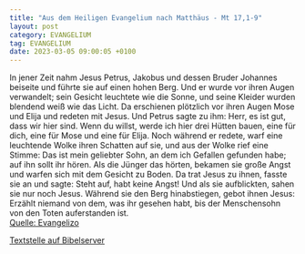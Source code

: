 ```yaml
---
title: "Aus dem Heiligen Evangelium nach Matthäus - Mt 17,1-9"
layout: post
category: EVANGELIUM
tag: EVANGELIUM
date: 2023-03-05 09:00:05 +0100
---
```

In jener Zeit nahm Jesus Petrus, Jakobus und dessen Bruder Johannes beiseite und führte sie auf einen hohen Berg.
Und er wurde vor ihren Augen verwandelt; sein Gesicht leuchtete wie die Sonne, und seine Kleider wurden blendend weiß wie das Licht.
Da erschienen plötzlich vor ihren Augen Mose und Elija und redeten mit Jesus.<!--more-->
Und Petrus sagte zu ihm: Herr, es ist gut, dass wir hier sind. Wenn du willst, werde ich hier drei Hütten bauen, eine für dich, eine für Mose und eine für Elija.
Noch während er redete, warf eine leuchtende Wolke ihren Schatten auf sie, und aus der Wolke rief eine Stimme: Das ist mein geliebter Sohn, an dem ich Gefallen gefunden habe; auf ihn sollt ihr hören.
Als die Jünger das hörten, bekamen sie große Angst und warfen sich mit dem Gesicht zu Boden.
Da trat Jesus zu ihnen, fasste sie an und sagte: Steht auf, habt keine Angst!
Und als sie aufblickten, sahen sie nur noch Jesus.
Während sie den Berg hinabstiegen, gebot ihnen Jesus: Erzählt niemand von dem, was ihr gesehen habt, bis der Menschensohn von den Toten auferstanden ist.<br>
[Quelle: Evangelizo](https://evangeliumtagfuertag.org/DE/gospel)

[Textstelle auf Bibelserver](https://www.bibleserver.com/EU/Matthäus17,1-9)
